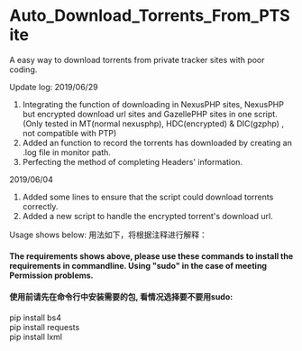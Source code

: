 # Auto_Download_Torrents_From_PTSite
A easy way to download torrents from private tracker sites with poor coding.

Update log:
2019/06/29
1. Integrating the function of downloading in NexusPHP sites, NexusPHP but encrypted download url sites and GazellePHP sites in one script. (Only tested in MT(normal nexusphp), HDC(encrypted) & DIC(gzphp) , not compatible with PTP)
2. Added an function to record the torrents has downloaded by creating an .log file in monitor path.
3. Perfecting the method of completing Headers' information.

2019/06/04
1. Added some lines to ensure that the script could download torrents correctly.
2. Added a new script to handle the encrypted torrent's download url.
  
  
  
  
  
Usage shows below:
用法如下，将根据注释进行解释：
  
  
#### The requirements shows above, please use these commands to install the requirements in commandline. Using "sudo" in the case of meeting Permission problems.
#### 使用前请先在命令行中安装需要的包, 看情况选择要不要用sudo:
pip install bs4  
pip install requests  
pip install lxml  
